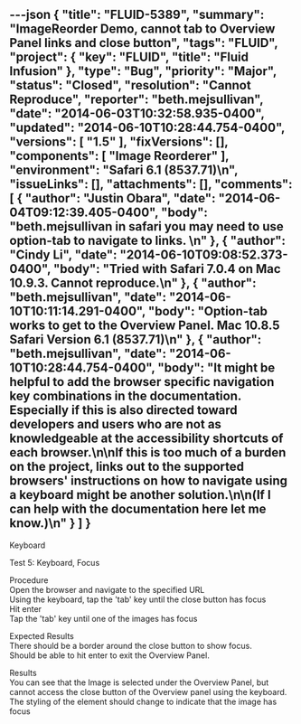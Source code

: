 ---json
{
  "title": "FLUID-5389",
  "summary": "ImageReorder Demo, cannot tab to Overview Panel links and close button",
  "tags": "FLUID",
  "project": {
    "key": "FLUID",
    "title": "Fluid Infusion"
  },
  "type": "Bug",
  "priority": "Major",
  "status": "Closed",
  "resolution": "Cannot Reproduce",
  "reporter": "beth.mejsullivan",
  "date": "2014-06-03T10:32:58.935-0400",
  "updated": "2014-06-10T10:28:44.754-0400",
  "versions": [
    "1.5"
  ],
  "fixVersions": [],
  "components": [
    "Image Reorderer"
  ],
  "environment": "Safari 6.1 (8537.71)\n",
  "issueLinks": [],
  "attachments": [],
  "comments": [
    {
      "author": "Justin Obara",
      "date": "2014-06-04T09:12:39.405-0400",
      "body": "beth.mejsullivan in safari you may need to use option-tab to navigate to links.&#x20;\n"
    },
    {
      "author": "Cindy Li",
      "date": "2014-06-10T09:08:52.373-0400",
      "body": "Tried with Safari 7.0.4 on Mac 10.9.3. Cannot reproduce.\n"
    },
    {
      "author": "beth.mejsullivan",
      "date": "2014-06-10T10:11:14.291-0400",
      "body": "Option-tab works to get to the Overview Panel. Mac 10.8.5 Safari Version 6.1 (8537.71)\n"
    },
    {
      "author": "beth.mejsullivan",
      "date": "2014-06-10T10:28:44.754-0400",
      "body": "It might be helpful to add the browser specific navigation key combinations in the documentation. Especially if this is also directed toward developers and users who are not as knowledgeable at the accessibility shortcuts of each browser.\n\nIf this is too much of a burden on the project, links out to the supported browsers' instructions on how to navigate using a keyboard might be another solution.\n\n(If I can help with the documentation here let me know.)\n"
    }
  ]
}
---
Keyboard&#x20;

Test 5: Keyboard, Focus

Procedure\
Open the browser and navigate to the specified URL\
Using the keyboard, tap the 'tab' key until the close button has focus\
Hit enter\
Tap the 'tab' key until one of the images has focus

Expected Results\
There should be a border around the close button to show focus. \
Should be able to hit enter to exit the Overview Panel.

Results\
You can see that the Image is selected under the Overview Panel, but cannot access the close button of the Overview panel using the keyboard.\
The styling of the element should change to indicate that the image has focus

        